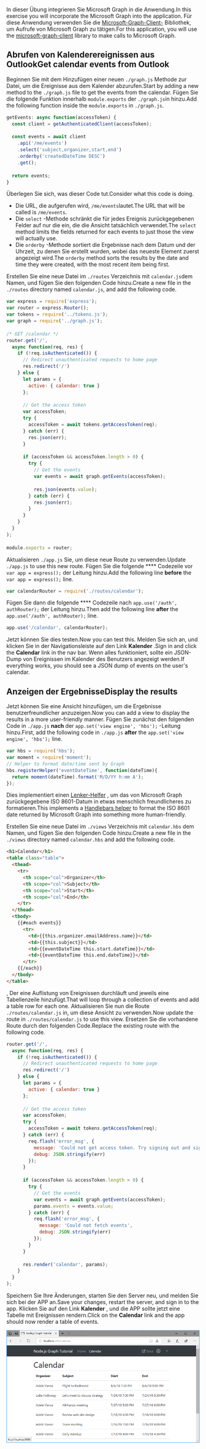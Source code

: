 <!-- markdownlint-disable MD002 MD041 -->

<span data-ttu-id="f368d-101">In dieser Übung integrieren Sie Microsoft Graph in die Anwendung.</span><span class="sxs-lookup"><span data-stu-id="f368d-101">In this exercise you will incorporate the Microsoft Graph into the application.</span></span> <span data-ttu-id="f368d-102">Für diese Anwendung verwenden Sie die [Microsoft-Graph-Client-](https://github.com/microsoftgraph/msgraph-sdk-javascript) Bibliothek, um Aufrufe von Microsoft Graph zu tätigen.</span><span class="sxs-lookup"><span data-stu-id="f368d-102">For this application, you will use the [microsoft-graph-client](https://github.com/microsoftgraph/msgraph-sdk-javascript) library to make calls to Microsoft Graph.</span></span>

## <a name="get-calendar-events-from-outlook"></a><span data-ttu-id="f368d-103">Abrufen von Kalenderereignissen aus Outlook</span><span class="sxs-lookup"><span data-stu-id="f368d-103">Get calendar events from Outlook</span></span>

<span data-ttu-id="f368d-104">Beginnen Sie mit dem Hinzufügen einer neuen `./graph.js` Methode zur Datei, um die Ereignisse aus dem Kalender abzurufen.</span><span class="sxs-lookup"><span data-stu-id="f368d-104">Start by adding a new method to the `./graph.js` file to get the events from the calendar.</span></span> <span data-ttu-id="f368d-105">Fügen Sie die folgende Funktion innerhalb `module.exports` der `./graph.js`in hinzu.</span><span class="sxs-lookup"><span data-stu-id="f368d-105">Add the following function inside the `module.exports` in `./graph.js`.</span></span>

```js
getEvents: async function(accessToken) {
  const client = getAuthenticatedClient(accessToken);

  const events = await client
    .api('/me/events')
    .select('subject,organizer,start,end')
    .orderby('createdDateTime DESC')
    .get();

  return events;
}
```

<span data-ttu-id="f368d-106">Überlegen Sie sich, was dieser Code tut.</span><span class="sxs-lookup"><span data-stu-id="f368d-106">Consider what this code is doing.</span></span>

- <span data-ttu-id="f368d-107">Die URL, die aufgerufen wird, `/me/events`lautet.</span><span class="sxs-lookup"><span data-stu-id="f368d-107">The URL that will be called is `/me/events`.</span></span>
- <span data-ttu-id="f368d-108">Die `select` -Methode schränkt die für jedes Ereignis zurückgegebenen Felder auf nur die ein, die die Ansicht tatsächlich verwendet.</span><span class="sxs-lookup"><span data-stu-id="f368d-108">The `select` method limits the fields returned for each events to just those the view will actually use.</span></span>
- <span data-ttu-id="f368d-109">Die `orderby` -Methode sortiert die Ergebnisse nach dem Datum und der Uhrzeit, zu denen Sie erstellt wurden, wobei das neueste Element zuerst angezeigt wird.</span><span class="sxs-lookup"><span data-stu-id="f368d-109">The `orderby` method sorts the results by the date and time they were created, with the most recent item being first.</span></span>

<span data-ttu-id="f368d-110">Erstellen Sie eine neue Datei im `./routes` Verzeichnis mit `calendar.js`dem Namen, und fügen Sie den folgenden Code hinzu.</span><span class="sxs-lookup"><span data-stu-id="f368d-110">Create a new file in the `./routes` directory named `calendar.js`, and add the following code.</span></span>

```js
var express = require('express');
var router = express.Router();
var tokens = require('../tokens.js');
var graph = require('../graph.js');

/* GET /calendar */
router.get('/',
  async function(req, res) {
    if (!req.isAuthenticated()) {
      // Redirect unauthenticated requests to home page
      res.redirect('/')
    } else {
      let params = {
        active: { calendar: true }
      };

      // Get the access token
      var accessToken;
      try {
        accessToken = await tokens.getAccessToken(req);
      } catch (err) {
        res.json(err);
      }

      if (accessToken && accessToken.length > 0) {
        try {
          // Get the events
          var events = await graph.getEvents(accessToken);

          res.json(events.value);
        } catch (err) {
          res.json(err);
        }
      }
    }
  }
);

module.exports = router;
```

<span data-ttu-id="f368d-111">Aktualisieren `./app.js` Sie, um diese neue Route zu verwenden.</span><span class="sxs-lookup"><span data-stu-id="f368d-111">Update `./app.js` to use this new route.</span></span> <span data-ttu-id="f368d-112">Fügen Sie die folgende \*\*\*\* Codezeile vor `var app = express();` der Leitung hinzu.</span><span class="sxs-lookup"><span data-stu-id="f368d-112">Add the following line **before** the `var app = express();` line.</span></span>

```js
var calendarRouter = require('./routes/calendar');
```

<span data-ttu-id="f368d-113">Fügen Sie dann die folgende \*\*\*\* Codezeile nach `app.use('/auth', authRouter);` der Leitung hinzu.</span><span class="sxs-lookup"><span data-stu-id="f368d-113">Then add the following line **after** the `app.use('/auth', authRouter);` line.</span></span>

```js
app.use('/calendar', calendarRouter);
```

<span data-ttu-id="f368d-114">Jetzt können Sie dies testen.</span><span class="sxs-lookup"><span data-stu-id="f368d-114">Now you can test this.</span></span> <span data-ttu-id="f368d-115">Melden Sie sich an, und klicken Sie in der Navigationsleiste auf den Link **Kalender** .</span><span class="sxs-lookup"><span data-stu-id="f368d-115">Sign in and click the **Calendar** link in the nav bar.</span></span> <span data-ttu-id="f368d-116">Wenn alles funktioniert, sollte ein JSON-Dump von Ereignissen im Kalender des Benutzers angezeigt werden.</span><span class="sxs-lookup"><span data-stu-id="f368d-116">If everything works, you should see a JSON dump of events on the user's calendar.</span></span>

## <a name="display-the-results"></a><span data-ttu-id="f368d-117">Anzeigen der Ergebnisse</span><span class="sxs-lookup"><span data-stu-id="f368d-117">Display the results</span></span>

<span data-ttu-id="f368d-118">Jetzt können Sie eine Ansicht hinzufügen, um die Ergebnisse benutzerfreundlicher anzuzeigen.</span><span class="sxs-lookup"><span data-stu-id="f368d-118">Now you can add a view to display the results in a more user-friendly manner.</span></span> <span data-ttu-id="f368d-119">Fügen Sie zunächst den folgenden Code in `./app.js` **nach** der `app.set('view engine', 'hbs');` -Leitung hinzu.</span><span class="sxs-lookup"><span data-stu-id="f368d-119">First, add the following code in `./app.js` **after** the `app.set('view engine', 'hbs');` line.</span></span>

```js
var hbs = require('hbs');
var moment = require('moment');
// Helper to format date/time sent by Graph
hbs.registerHelper('eventDateTime', function(dateTime){
  return moment(dateTime).format('M/D/YY h:mm A');
});
```

<span data-ttu-id="f368d-120">Dies implementiert einen [Lenker-Helfer](http://handlebarsjs.com/#helpers) , um das von Microsoft Graph zurückgegebene ISO 8601-Datum in etwas menschlich freundlicheres zu formatieren.</span><span class="sxs-lookup"><span data-stu-id="f368d-120">This implements a [Handlebars helper](http://handlebarsjs.com/#helpers) to format the ISO 8601 date returned by Microsoft Graph into something more human-friendly.</span></span>

<span data-ttu-id="f368d-121">Erstellen Sie eine neue Datei im `./views` Verzeichnis mit `calendar.hbs` dem Namen, und fügen Sie den folgenden Code hinzu.</span><span class="sxs-lookup"><span data-stu-id="f368d-121">Create a new file in the `./views` directory named `calendar.hbs` and add the following code.</span></span>

```html
<h1>Calendar</h1>
<table class="table">
  <thead>
    <tr>
      <th scope="col">Organizer</th>
      <th scope="col">Subject</th>
      <th scope="col">Start</th>
      <th scope="col">End</th>
    </tr>
  </thead>
  <tbody>
    {{#each events}}
      <tr>
        <td>{{this.organizer.emailAddress.name}}</td>
        <td>{{this.subject}}</td>
        <td>{{eventDateTime this.start.dateTime}}</td>
        <td>{{eventDateTime this.end.dateTime}}</td>
      </tr>
    {{/each}}
  </tbody>
</table>
```

<span data-ttu-id="f368d-122">, Der eine Auflistung von Ereignissen durchläuft und jeweils eine Tabellenzeile hinzufügt.</span><span class="sxs-lookup"><span data-stu-id="f368d-122">That will loop through a collection of events and add a table row for each one.</span></span> <span data-ttu-id="f368d-123">Aktualisieren Sie nun die Route `./routes/calendar.js` in, um diese Ansicht zu verwenden.</span><span class="sxs-lookup"><span data-stu-id="f368d-123">Now update the route in `./routes/calendar.js` to use this view.</span></span> <span data-ttu-id="f368d-124">Ersetzen Sie die vorhandene Route durch den folgenden Code.</span><span class="sxs-lookup"><span data-stu-id="f368d-124">Replace the existing route with the following code.</span></span>

```js
router.get('/',
  async function(req, res) {
    if (!req.isAuthenticated()) {
      // Redirect unauthenticated requests to home page
      res.redirect('/')
    } else {
      let params = {
        active: { calendar: true }
      };

      // Get the access token
      var accessToken;
      try {
        accessToken = await tokens.getAccessToken(req);
      } catch (err) {
        req.flash('error_msg', {
          message: 'Could not get access token. Try signing out and signing in again.',
          debug: JSON.stringify(err)
        });
      }

      if (accessToken && accessToken.length > 0) {
        try {
          // Get the events
          var events = await graph.getEvents(accessToken);
          params.events = events.value;
        } catch (err) {
          req.flash('error_msg', {
            message: 'Could not fetch events',
            debug: JSON.stringify(err)
          });
        }
      }

      res.render('calendar', params);
    }
  }
);
```

<span data-ttu-id="f368d-125">Speichern Sie Ihre Änderungen, starten Sie den Server neu, und melden Sie sich bei der APP an.</span><span class="sxs-lookup"><span data-stu-id="f368d-125">Save your changes, restart the server, and sign in to the app.</span></span> <span data-ttu-id="f368d-126">Klicken Sie auf den Link **Kalender** , und die APP sollte jetzt eine Tabelle mit Ereignissen rendern.</span><span class="sxs-lookup"><span data-stu-id="f368d-126">Click on the **Calendar** link and the app should now render a table of events.</span></span>

![Screenshot der Ereignistabelle](./images/add-msgraph-01.png)